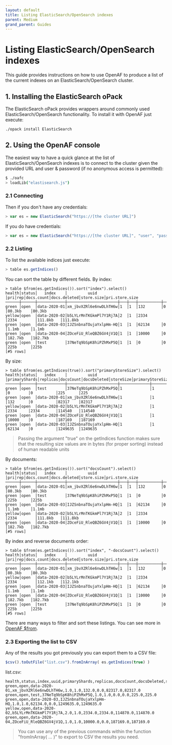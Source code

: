 ```yaml
---
layout: default
title: Listing ElasticSearch/OpenSearch indexes
parent: Medium
grand_parent: Guides
---
```


# Listing ElasticSearch/OpenSearch indexes

This guide provides instructions on how to use OpenAF to produce a list of the current indexes on an ElasticSearch/OpenSearch cluster.

## 1. Installing the ElasticSearch oPack

The ElasticSearch oPack provides wrappers around commonly used ElasticSearch/OpenSearch functionality. To install it with OpenAF just execute:

````bash
./opack install ElasticSearch
````

## 2. Using the OpenAF console

The easiest way to have a quick glance at the list of ElasticSearch/OpenSearch indexes is to connect to the cluster given the provided URL and user & password (if no anonymous access is permitted):

````sh
$ ./oafc
> loadLib("elastisearch.js")
````

### 2.1 Connecting

Then if you don't have any credentials:

````javascript
> var es = new ElasticSearch("https://[the cluster URL]")
````

If you do have credentials:

````javascript
> var es = new ElasticSearch("https://[the cluster URL]", "user", "password")
````

### 2.2 Listing

To list the available indices just execute:

````javascript
> table es.getIndices()
````

You can sort the table by different fields. By index:

````
> table $from(es.getIndices()).sort("index").select()
health│status│   index    │         uuid         │pri│rep│docs.count│docs.deleted│store.size│pri.store.size
──────┼──────┼────────────┼──────────────────────┼───┼───┼──────────┼────────────┼──────────┼──────────────
green │open  │data-2020-01│xm_jbvXZRl6e6nwDLhTH6w│1  │1  │132       │0           │80.3kb    │80.3kb
yellow│open  │data-2020-02│b5LYLrMnTKGkmPl7Y1Rj7A│2  │1  │2334      │2334        │111.8kb   │111.8kb
green │open  │data-2020-03│IJZSnbnaTOujaYxlpHm-HQ│1  │1  │62134     │0           │1.1mb     │1.1mb
green │open  │data-2020-04│ZOceFiU_RleQBZ6GV4jV1Q│1  │1  │10000     │0           │182.7kb   │182.7kb
green │open  │test        │37NeTq9bSpK8hiPZhMxP5Q│1  │1  │0         │0           │225b      │225b
[#5 rows]
````

By size:

````
> table $from(es.getIndices(true)).sort("primaryStoreSize").select()
health│status│   index    │         uuid         │primaryShards│replicas│docsCount│docsDeleted│storeSize│primaryStoreSize
──────┼──────┼────────────┼──────────────────────┼─────────────┼────────┼─────────┼───────────┼─────────┼────────────────
green │open  │test        │37NeTq9bSpK8hiPZhMxP5Q│1            │1       │0        │0          │225      │225
green │open  │data-2020-01│xm_jbvXZRl6e6nwDLhTH6w│1            │1       │132      │0          │82317    │82317
yellow│open  │data-2020-02│b5LYLrMnTKGkmPl7Y1Rj7A│2            │1       │2334     │2334       │114540   │114540
green │open  │data-2020-04│ZOceFiU_RleQBZ6GV4jV1Q│1            │1       │10000    │0          │187169   │187169
green │open  │data-2020-03│IJZSnbnaTOujaYxlpHm-HQ│1            │1       │62134    │0          │1249635  │1249635
````

> Passing the argument "true" on the getIndices function makes sure that the resulting size values are in bytes (for proper sorting) instead of human readable units

By documents:

````
> table $from(es.getIndices()).sort("docsCount").select()
health│status│   index    │         uuid         │pri│rep│docs.count│docs.deleted│store.size│pri.store.size
──────┼──────┼────────────┼──────────────────────┼───┼───┼──────────┼────────────┼──────────┼──────────────
green │open  │data-2020-01│xm_jbvXZRl6e6nwDLhTH6w│1  │1  │132       │0           │80.3kb    │80.3kb
green │open  │test        │37NeTq9bSpK8hiPZhMxP5Q│1  │1  │0         │0           │225b      │225b
green │open  │data-2020-03│IJZSnbnaTOujaYxlpHm-HQ│1  │1  │62134     │0           │1.1mb     │1.1mb
yellow│open  │data-2020-02│b5LYLrMnTKGkmPl7Y1Rj7A│2  │1  │2334      │2334        │111.8kb   │111.8kb
green │open  │data-2020-04│ZOceFiU_RleQBZ6GV4jV1Q│1  │1  │10000     │0           │182.7kb   │182.7kb
[#5 rows]
````

By index and reverse documents order:

````
> table $from(es.getIndices()).sort("index", "-docsCount").select()
health│status│   index    │         uuid         │pri│rep│docs.count│docs.deleted│store.size│pri.store.size
──────┼──────┼────────────┼──────────────────────┼───┼───┼──────────┼────────────┼──────────┼──────────────
green │open  │data-2020-01│xm_jbvXZRl6e6nwDLhTH6w│1  │1  │132       │0           │80.3kb    │80.3kb
yellow│open  │data-2020-02│b5LYLrMnTKGkmPl7Y1Rj7A│2  │1  │2334      │2334        │112.1kb   │112.1kb
green │open  │data-2020-03│IJZSnbnaTOujaYxlpHm-HQ│1  │1  │62134     │0           │1.1mb     │1.1mb
green │open  │data-2020-04│ZOceFiU_RleQBZ6GV4jV1Q│1  │1  │10000     │0           │182.7kb   │182.7kb
green │open  │test        │37NeTq9bSpK8hiPZhMxP5Q│1  │1  │0         │0           │225b      │225b
[#5 rows]
````

There are many ways to filter and sort these listings. You can see more in [OpenAF $from](../../concepts/OpenAF-nLinq.md).

### 2.3 Exporting the list to CSV

Any of the results you got previously you can export them to a CSV file:

````javascript
$csv().toOutFile("list.csv").fromInArray( es.getIndices(true) )
````

list.csv:
````csv
health,status,index,uuid,primaryShards,replicas,docsCount,docsDeleted,storeSize,primaryStoreSize
green,open,data-2020-01,xm_jbvXZRl6e6nwDLhTH6w,1.0,1.0,132.0,0.0,82317.0,82317.0
green,open,test,37NeTq9bSpK8hiPZhMxP5Q,1.0,1.0,0.0,0.0,225.0,225.0
green,open,data-2020-03,IJZSnbnaTOujaYxlpHm-HQ,1.0,1.0,62134.0,0.0,1249635.0,1249635.0
yellow,open,data-2020-02,b5LYLrMnTKGkmPl7Y1Rj7A,2.0,1.0,2334.0,2334.0,114870.0,114870.0
green,open,data-2020-04,ZOceFiU_RleQBZ6GV4jV1Q,1.0,1.0,10000.0,0.0,187169.0,187169.0
````

> You can use any of the previous commands within the function "fromInArray( ... )" to export to CSV the results you need.